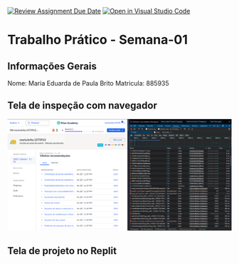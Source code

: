 [![Review Assignment Due Date](https://classroom.github.com/assets/deadline-readme-button-22041afd0340ce965d47ae6ef1cefeee28c7c493a6346c4f15d667ab976d596c.svg)](https://classroom.github.com/a/egWsXDcZ)
[![Open in Visual Studio Code](https://classroom.github.com/assets/open-in-vscode-2e0aaae1b6195c2367325f4f02e2d04e9abb55f0b24a779b69b11b9e10269abc.svg)](https://classroom.github.com/online_ide?assignment_repo_id=18194351&assignment_repo_type=AssignmentRepo)
# Trabalho Prático - Semana-01

## Informações Gerais
Nome: Maria Eduarda de Paula Brito
Matricula: 885935

## Tela de inspeção com navegador

<img src="arquivos_desenvolvedor.PNG">

## Tela de projeto no Replit



